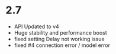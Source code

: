 # 2.7
- API Updated to v4
- Huge stability and performance boost
- fixed setting Delay not working issue
- fixed #4 connection error / model error

